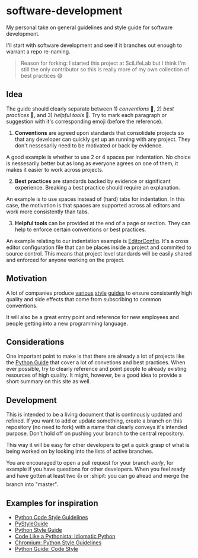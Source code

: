 # software-development
My personal take on general guidelines and style guide for software development.

I'll start with software development and see if it branches out enough to warrant a repo re-naming.

> Reason for forking: I started this project at SciLifeLab but I think I'm still the only contributor so this is really more of my own collection of best practices :sweat_smile:


## Idea
The guide should clearly separate between 1) *conventions* :green_apple:, 2) *best practices* :gem:, and 3) *helpful tools* :gift_heart:. Try to mark each paragraph or suggestion with it's corresponding emoji (before the reference).

1. **Conventions** are agreed upon standards that consolidate projects so that any developer can quickly get up an running with any project. They don't nessesarily need to be motivated or back by evidence.

  A good example is whether to use 2 or 4 spaces per indentation. No choice is nessesarily better but as long as everyone agrees on one of them, it makes it easier to work across projects.

2. **Best practices** are standards backed by evidence or significant experience. Breaking a best practice should require an explanation.

  An example is to use spaces instead of (hard) tabs for indentation. In this case, the motivation is that spaces are supported across all editors and work more consistently than tabs.

3. **Helpful tools** can be provided at the end of a page or section. They can help to enforce certain conventions or best practices.

  An example relating to our indentation example is [EditorConfig](http://editorconfig.org/). It's a cross editor configuration file that can be places inside a project and commited to source control. This means that project level standards will be easily shared and enforced for anyone working on the project.


## Motivation
A lot of companies produce [various][material-style] [style][numpy-style] [guides][ios-style] to ensure consistently high quality and side effects that come from subscribing to common conventions.

It will also be a great entry point and reference for new employees and people getting into a new programming language.


## Considerations
One important point to make is that there are already a lot of projects like the [Python Guide][python-guide] that cover a lot of convetions and best practices. When ever possible, try to clearly reference and point people to already existing resources of high quality. It might, however, be a good idea to provide a short summary on this site as well.


## Development
This is intended to be a living document that is continously updated and refined. If you want to add or update something, create a branch on this repository (no need to fork) with a name that clearly conveys it's intended purpose. Don't hold off on pushing your branch to the central repository.

This way it will be easy for other developers to get a quick grasp of what is being worked on by looking into the lists of active branches.

You are encouraged to open a pull request for your branch *early*, for example if you have questions for other developers. When you feel ready and have gotten at least two :thumbsup: or :shipit: you can go ahead and merge the branch into "master".


## Examples for inspiration

* [Python Code Style Guidelines](http://www.cs.swarthmore.edu/~richardw/cs21-s09/python_codestyle.php)
* [PyStyleGuide](http://wiki.ros.org/PyStyleGuide)
* [Python Style Guide](https://github.com/numenta/nupic/wiki/Python-Style-Guide)
* [Code Like a Pythonista: Idiomatic Python](http://python.net/~goodger/projects/pycon/2007/idiomatic/handout.html)
* [Chromium: Python Style Guidelines](http://www.chromium.org/chromium-os/python-style-guidelines)
* [Python Guide: Code Style](http://docs.python-guide.org/en/latest/writing/style/)



[material-style]: http://www.google.com/design/spec/material-design/introduction.html
[numpy-style]: https://github.com/numpy/numpy/blob/master/doc/HOWTO_DOCUMENT.rst.txt
[ios-style]: https://developer.apple.com/library/iOS/documentation/UserExperience/Conceptual/MobileHIG/index.html#//apple_ref/doc/uid/TP40006556
[python-guide]: http://docs.python-guide.org/en/latest/
